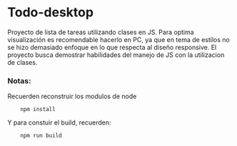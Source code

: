 # Todo-desktop

Proyecto de lista de tareas utilizando clases en JS.
Para optima visualización es recomendable hacerlo en PC, ya que en tema de estilos no se hizo demasiado enfoque en lo que respecta al diseño responsive.
El proyecto busca demostrar habilidades del manejo de JS con la utilizacion de clases.

### Notas:

Recuerden reconstruir los modulos de node

```
    npm install
```

Y para constuir el build, recuerden:

```
    npm run build
```
